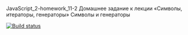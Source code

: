 JavaScript_2-homework_11-2 Домашнее задание к лекции «Символы, итераторы, генераторы» Символы и генераторы

[![Build status](https://ci.appveyor.com/api/projects/status/scyugxcnp2yb4ra0?svg=true)](https://ci.appveyor.com/project/AleksandrPetrov89/javascript-2-homework-11-2)